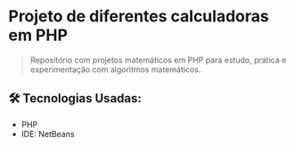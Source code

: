 # Projeto de diferentes calculadoras em PHP

> Repositório com projetos matemáticos em PHP para estudo, prática e experimentação com algoritmos matemáticos.

## 🛠️ Tecnologias Usadas:
- PHP
- IDE: NetBeans
